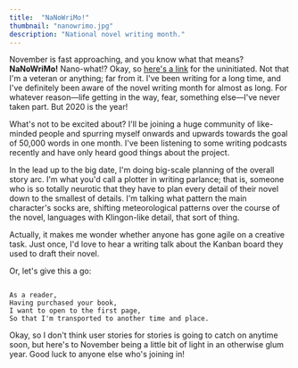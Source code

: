 ```yaml
---
title:  "NaNoWriMo!"
thumbnail: "nanowrimo.jpg"
description: "National novel writing month."
---
```


November is fast approaching, and you know what that means? **NaNoWriMo!** Nano-what!? Okay, so [here's a link](https://nanowrimo.org) for the uninitiated. Not that I'm a veteran or anything; far from it. I've been writing for a long time, and I've definitely been aware of the novel writing month for almost as long. For whatever reason—life getting in the way, fear, something else—I've never taken part. But 2020 is the year!

What's not to be excited about? I'll be joining a huge community of like-minded people and spurring myself onwards and upwards towards the goal of 50,000 words in one month. I've been listening to some writing podcasts recently and have only heard good things about the project.

In the lead up to the big date, I'm doing big-scale planning of the overall story arc. I'm what you'd call a plotter in writing parlance; that is, someone who is so totally neurotic that they have to plan every detail of their novel down to the smallest of details. I'm talking what pattern the main character's socks are, shifting meteorological patterns over the course of the novel, languages with Klingon-like detail, that sort of thing.

Actually, it makes me wonder whether anyone has gone agile on a creative task. Just once, I'd love to hear a writing talk about the Kanban board they used to draft their novel.

Or, let's give this a go:

<pre><code>
As a reader,
Having purchased your book,
I want to open to the first page,
So that I'm transported to another time and place.
</code></pre>

Okay, so I don't think user stories for stories is going to catch on anytime soon, but here's to November being a little bit of light in an otherwise glum year. Good luck to anyone else who's joining in!
